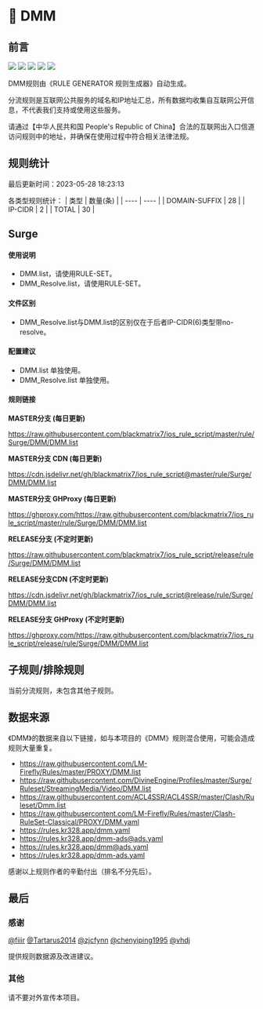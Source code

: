# 🧸 DMM

## 前言

![](https://shields.io/badge/-移除重复规则-ff69b4) ![](https://shields.io/badge/-DOMAIN与DOMAIN--SUFFIX合并-green) ![](https://shields.io/badge/-DOMAIN--SUFFIX间合并-critical) ![](https://shields.io/badge/-DOMAIN--SUFFIX与DOMAIN--KEYWORD合并-blue) ![](https://shields.io/badge/-IP--CIDR(6)合并-blueviolet) 

DMM规则由《RULE GENERATOR 规则生成器》自动生成。

分流规则是互联网公共服务的域名和IP地址汇总，所有数据均收集自互联网公开信息，不代表我们支持或使用这些服务。

请通过【中华人民共和国 People's Republic of China】合法的互联网出入口信道访问规则中的地址，并确保在使用过程中符合相关法律法规。

## 规则统计

最后更新时间：2023-05-28 18:23:13

各类型规则统计：
| 类型 | 数量(条)  | 
| ---- | ----  |
| DOMAIN-SUFFIX | 28  | 
| IP-CIDR | 2  | 
| TOTAL | 30  | 


## Surge 

#### 使用说明
- DMM.list，请使用RULE-SET。
- DMM_Resolve.list，请使用RULE-SET。

#### 文件区别
- DMM_Resolve.list与DMM.list的区别仅在于后者IP-CIDR(6)类型带no-resolve。

#### 配置建议
- DMM.list 单独使用。
- DMM_Resolve.list 单独使用。

#### 规则链接
**MASTER分支 (每日更新)**

https://raw.githubusercontent.com/blackmatrix7/ios_rule_script/master/rule/Surge/DMM/DMM.list

**MASTER分支 CDN (每日更新)**

https://cdn.jsdelivr.net/gh/blackmatrix7/ios_rule_script@master/rule/Surge/DMM/DMM.list

**MASTER分支 GHProxy (每日更新)**

https://ghproxy.com/https://raw.githubusercontent.com/blackmatrix7/ios_rule_script/master/rule/Surge/DMM/DMM.list

**RELEASE分支 (不定时更新)**

https://raw.githubusercontent.com/blackmatrix7/ios_rule_script/release/rule/Surge/DMM/DMM.list

**RELEASE分支CDN (不定时更新)**

https://cdn.jsdelivr.net/gh/blackmatrix7/ios_rule_script@release/rule/Surge/DMM/DMM.list

**RELEASE分支 GHProxy (不定时更新)**

https://ghproxy.com/https://raw.githubusercontent.com/blackmatrix7/ios_rule_script/release/rule/Surge/DMM/DMM.list

## 子规则/排除规则


当前分流规则，未包含其他子规则。

## 数据来源

《DMM》的数据来自以下链接，如与本项目的《DMM》规则混合使用，可能会造成规则大量重复。

- https://raw.githubusercontent.com/LM-Firefly/Rules/master/PROXY/DMM.list
- https://raw.githubusercontent.com/DivineEngine/Profiles/master/Surge/Ruleset/StreamingMedia/Video/DMM.list
- https://raw.githubusercontent.com/ACL4SSR/ACL4SSR/master/Clash/Ruleset/Dmm.list
- https://raw.githubusercontent.com/LM-Firefly/Rules/master/Clash-RuleSet-Classical/PROXY/DMM.yaml
- https://rules.kr328.app/dmm.yaml
- https://rules.kr328.app/dmm-ads@ads.yaml
- https://rules.kr328.app/dmm@ads.yaml
- https://rules.kr328.app/dmm-ads.yaml


感谢以上规则作者的辛勤付出（排名不分先后）。

## 最后

### 感谢

[@fiiir](https://github.com/fiiir) [@Tartarus2014](https://github.com/Tartarus2014) [@zjcfynn](https://github.com/zjcfynn) [@chenyiping1995](https://github.com/chenyiping1995) [@vhdj](https://github.com/vhdj)

提供规则数据源及改进建议。

### 其他

请不要对外宣传本项目。
